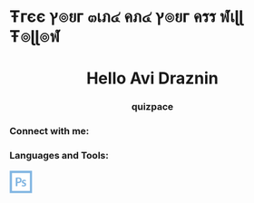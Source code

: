 # Ŧгєє ץ๏ยг ๓เภ๔ คภ๔ ץ๏ยг ครร ฬเɭɭ Ŧ๏ɭɭ๏ฬ
<h1 align="center">Hello Avi Draznin</h1>
<h3 align="center">quizpace</h3>

<h3 align="left">Connect with me:</h3>
<p align="left">
</p>

<h3 align="left">Languages and Tools:</h3>
<p align="left"> <a href="https://www.photoshop.com/en" target="_blank" rel="noreferrer"> <img src="https://raw.githubusercontent.com/devicons/devicon/master/icons/photoshop/photoshop-line.svg" alt="photoshop" width="40" height="40"/> </a> </p>
